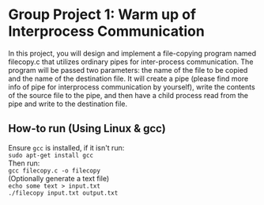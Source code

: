 # Group Project 1: Warm up of Interprocess Communication
In this project, you will design and implement a file-copying program named filecopy.c that utilizes
ordinary pipes for inter-process communication. The program will be passed two parameters: the name of
the file to be copied and the name of the destination file. It will create a pipe (please find more info of pipe
for interprocess communication by yourself), write the contents of the source file to the pipe, and then have
a child process read from the pipe and write to the destination file.

## How-to run (Using Linux & gcc)
Ensure `gcc` is installed, if it isn't run:<br/>
`sudo apt-get install gcc`<br/>
Then run:<br/>
`gcc filecopy.c -o filecopy`<br/>
(Optionally generate a text file)<br/> 
`echo some text > input.txt`<br/>
`./filecopy input.txt output.txt`
